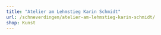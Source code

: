 ```yaml
---
title: "Atelier am Lehmstieg Karin Schmidt"
url: /schneverdingen/atelier-am-lehmstieg-karin-schmidt/
shop: Kunst
---
```

